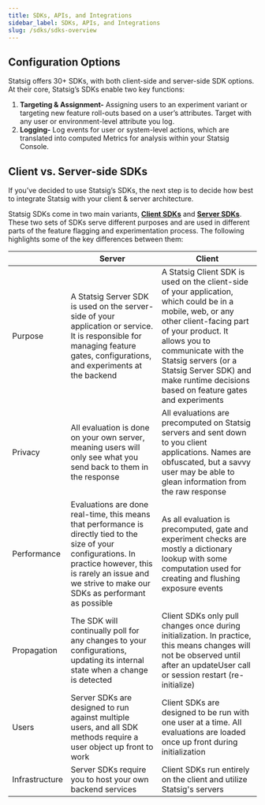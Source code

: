 ```yaml
---
title: SDKs, APIs, and Integrations
sidebar_label: SDKs, APIs, and Integrations
slug: /sdks/sdks-overview
---
```


## Configuration Options
Statsig offers 30+ SDKs, with both client-side and server-side SDK options. At their core, Statsig’s SDKs enable two key functions: 
1. **Targeting & Assignment-** Assigning users to an experiment variant or targeting new feature roll-outs based on a user’s attributes. Target with any user or environment-level attribute you log.  
2. **Logging-** Log events for user or system-level actions, which are translated into computed Metrics for analysis within your Statsig Console.

## Client vs. Server-side SDKs
If you’ve decided to use Statsig’s SDKs, the next step is to decide how best to integrate Statsig with your client & server architecture. 

Statsig SDKs come in two main variants, **[Client SDKs](/client/introduction)** and **[Server SDKs](/server/introduction)**. These two sets of SDKs serve different purposes and are used in different parts of the feature flagging and experimentation process. The following highlights some of the key differences between them:

||Server| Client |
|--|--|--|
|Purpose | A Statsig Server SDK is used on the server-side of your application or service. It is responsible for managing feature gates, configurations, and experiments at the backend| A Statsig Client SDK is used on the client-side of your application, which could be in a mobile, web, or any other client-facing part of your product. It allows you to communicate with the Statsig servers (or a Statsig Server SDK) and make runtime decisions based on feature gates and experiments|
|Privacy | All evaluation is done on your own server, meaning users will only see what you send back to them in the response|All evaluations are precomputed on Statsig servers and sent down to you client applications. Names are obfuscated, but a savvy user may be able to glean information from the raw response|
|Performance | Evaluations are done real-time, this means that performance is directly tied to the size of your configurations. In practice however, this is rarely an issue and we strive to make our SDKs as performant as possible|As all evaluation is precomputed, gate and experiment checks are mostly a dictionary lookup with some computation used for creating and flushing exposure events|
|Propagation | The SDK will continually poll for any changes to your configurations, updating its internal state when a change is detected| Client SDKs only pull changes once during initialization. In practice, this means changes will not be observed until after an updateUser call or session restart (re-initialize)|
|Users|Server SDKs are designed to run against multiple users, and all SDK methods require a user object up front to work|Client SDKs are designed to be run with one user at a time. All evaluations are loaded once up front during initialization|
|Infrastructure | Server SDKs require you to host your own backend services| Client SDKs run entirely on the client and utilize Statsig's servers|

